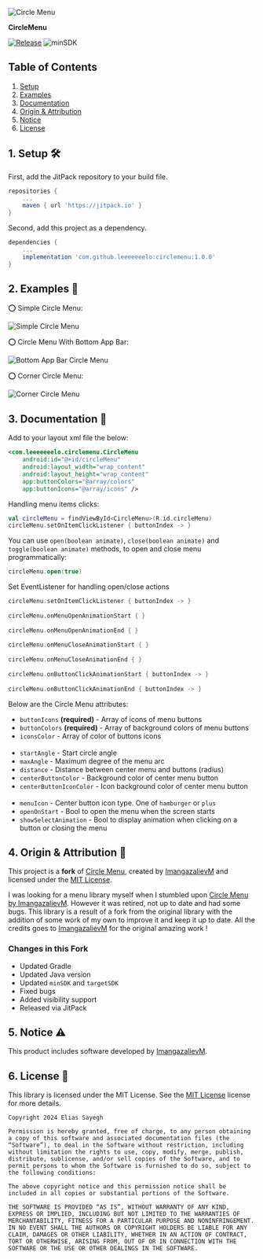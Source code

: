 ![Circle Menu](https://res.cloudinary.com/dqxo6zuw7/image/upload/v1598180618/Circle_Menu_bsq21v.png)

**CircleMenu**

[![Release](https://jitpack.io/v/Leeeeeeelo/CircleMenu.svg)](https://jitpack.io/#Leeeeeeelo/CircleMenu) ![minSDK](https://img.shields.io/badge/minSdkVersion-24-blue.svg)

## Table of Contents
1. [Setup](#1-setup-hammer_and_wrench)
2. [Examples](#2-examples-eyes)
3. [Documentation](#3-documentation-notebook_with_decorative_cover)
4. [Origin & Attribution](#4-origin--attribution--scroll)
5. [Notice](#5-notice--warning)
6. [License](#6-license--page_facing_up)

## 1. Setup :hammer_and_wrench:

First, add the JitPack repository to your build file.
```gradle
repositories {
	...
	maven { url 'https://jitpack.io' }
}
```
Second, add this project as a dependency.
```gradle
dependencies {
	...
	implementation 'com.github.leeeeeeelo:circlemenu:1.0.0'
}
```

## 2. Examples :eyes:

⭕ Simple Circle Menu:

![Simple Circle Menu](https://raw.githubusercontent.com/Leeeeeeelo/CircleMenu/master/art/preview_simple.gif)

⭕ Circle Menu With Bottom App Bar:

![Bottom App Bar Circle Menu](https://raw.githubusercontent.com/Leeeeeeelo/CircleMenu/master/art/preview_bottom_bar.gif)

⭕ Corner Circle Menu:

![Corner Circle Menu](https://raw.githubusercontent.com/Leeeeeeelo/CircleMenu/master/art/preview_fab.gif)

## 3. Documentation :notebook_with_decorative_cover:

Add to your layout xml file the below:

```xml  
<com.leeeeeeelo.circlemenu.CircleMenu  
	android:id="@+id/circleMenu"
	android:layout_width="wrap_content"
	android:layout_height="wrap_content"
	app:buttonColors="@array/colors"
	app:buttonIcons="@array/icons" />  
```  

Handling menu items clicks:

```kotlin  
val circleMenu = findViewById<CircleMenu>(R.id.circleMenu)  
circleMenu.setOnItemClickListener { buttonIndex -> }  
```  

You can use ```open(boolean animate)```, ```close(boolean animate)``` and ```toggle(boolean animate)``` methods, to open and close menu programmatically:

```kotlin  
circleMenu.open(true)  
```  

Set EventListener for handling open/close actions

```kotlin  
circleMenu.setOnItemClickListener { buttonIndex -> }  
  
circleMenu.onMenuOpenAnimationStart { }  
  
circleMenu.onMenuOpenAnimationEnd { }  
  
circleMenu.onMenuCloseAnimationStart { }  
  
circleMenu.onMenuCloseAnimationEnd { }  
  
circleMenu.onButtonClickAnimationStart { buttonIndex -> }  
  
circleMenu.onButtonClickAnimationEnd { buttonIndex -> }  
```  

Below are the Circle Menu attributes:

- `buttonIcons` **(required)** - Array of icons of menu buttons
- `buttonColors` **(required)** - Array of background colors of menu buttons
- `iconsColor` - Array of color of buttons icons  
  <br>
- `startAngle` - Start circle angle
- `maxAngle` - Maximum degree of the menu arc
- `distance` - Distance between center menu and buttons (radius)
- `centerButtonColor` - Background color of center menu button
- `centerButtonIconColor` - Icon background color of center menu button  
  <br>
- `menuIcon` - Center button icon type. One of  `hamburger` or `plus`
- `openOnStart` - Bool to open the menu when the screen starts
- `showSelectAnimation` - Bool to display animation when clicking on a button or closing the menu

## 4. Origin & Attribution  :scroll:

This project is a **fork** of [Circle Menu](https://github.com/ImangazalievM/CircleMenu), created by [ImangazalievM](https://github.com/ImangazalievM) and licensed under the [MIT License](https://github.com/ImangazalievM/CircleMenu?tab=readme-ov-file#-license).

I was looking for a menu library myself when I stumbled upon [Circle Menu by ImangazalievM](https://github.com/ImangazalievM/CircleMenu). However it was retired, not up to date and had some bugs. This library is a result of a fork from the original library with the addition of some work of my own to improve it and keep it up to date. All the credits goes to [ImangazalievM](https://github.com/ImangazalievM) for the original amazing work !

### Changes in this Fork
- Updated Gradle
- Updated Java version
- Updated ```minSDK``` and ```targetSDK```
- Fixed bugs
- Added visibility support
- Released via JitPack

## 5. Notice  :warning:
This product includes software developed by [ImangazalievM](https://github.com/ImangazalievM).

## 6. License  :page_facing_up:

This library is licensed under the MIT License. See the [MIT License](https://opensource.org/license/mit) license for more details.

```  
Copyright 2024 Elias Sayegh

Permission is hereby granted, free of charge, to any person obtaining a copy of this software and associated documentation files (the “Software”), to deal in the Software without restriction, including without limitation the rights to use, copy, modify, merge, publish, distribute, sublicense, and/or sell copies of the Software, and to permit persons to whom the Software is furnished to do so, subject to the following conditions:

The above copyright notice and this permission notice shall be included in all copies or substantial portions of the Software.

THE SOFTWARE IS PROVIDED “AS IS”, WITHOUT WARRANTY OF ANY KIND, EXPRESS OR IMPLIED, INCLUDING BUT NOT LIMITED TO THE WARRANTIES OF MERCHANTABILITY, FITNESS FOR A PARTICULAR PURPOSE AND NONINFRINGEMENT. IN NO EVENT SHALL THE AUTHORS OR COPYRIGHT HOLDERS BE LIABLE FOR ANY CLAIM, DAMAGES OR OTHER LIABILITY, WHETHER IN AN ACTION OF CONTRACT, TORT OR OTHERWISE, ARISING FROM, OUT OF OR IN CONNECTION WITH THE SOFTWARE OR THE USE OR OTHER DEALINGS IN THE SOFTWARE.
```